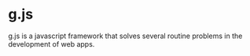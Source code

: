# g.js
g.js is a javascript framework that solves several routine problems in the development of web apps.
